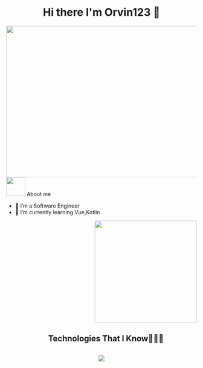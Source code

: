 <h1 align="center">Hi there I'm Orvin123 👋 </h1>
<img src="https://media1.giphy.com/media/v1.Y2lkPTc5MGI3NjExd2k1NmVwMjhtamtkc3c5Znd3cXZ1bnZtajE4M3BjOHNyMzR6dHN0cSZlcD12MV9pbnRlcm5hbF9naWZfYnlfaWQmY3Q9Zw/L3bj6t3opdeNddYCyl/giphy.webp" width="700" height="400">
<picture><img src = "https://github.com/7oSkaaa/7oSkaaa/blob/main/Images/about_me.gif?raw=true" width = 50px></picture> About me

- 🔭 I’m a Software Engineer
- 🌱 I’m currently learning Vue,Kotlin

<img align="right" src="https://media.giphy.com/media/QvpqTCiEcwtvx6wwJK/giphy.gif" width="270" height="270" frameBorder="0" class="giphy-embed" allowFullScreen></img>
<!--
**orvin123/orvin123** is a ✨ _special_ ✨ repository because its `README.md` (this file) appears on your GitHub profile.

Here are some ideas to get you started:

- 🔭 I’m currently working on ...
- 🌱 I’m currently learning ...
- 👯 I’m looking to collaborate on ...
- 🤔 I’m looking for help with ...
- 💬 Ask me about ...
- 📫 How to reach me: ...
- 😄 Pronouns: ...
- ⚡ Fun fact: ...
-->
<!--Github stats-->
<!--<img  align="center"  src="https://github-readme-stats.vercel.app/api?username=orvin123&theme=dark&show_icons=true&count_private=true" />
<a href="https://git.io/streak-stats"><img src="https://github-readme-streak-stats.herokuapp.com?user=orvin123&theme=dark&mode=weekly" alt="GitHub Streak" /></a>
-->
<!--h1 without bottom border-->
<div id="user-content-toc">
  <ul align="center">
    <summary><h2 style="display: inline-block">Technologies That I Know👨🏻‍💻</h2></summary>
  </ul>
</div>
<!--tech stack icons-->
<p align="center">
  <a href="https://skillicons.dev">
    <img src="https://skillicons.dev/icons?i=git,github,html,css,js,ts,c,cs,mysql,mongodb,postman,bootstrap,angular,vue,docker,aws,dynamodb,nodejs,express,firebase,dotnet,vscode,visualstudio,linux&perline=12" />
  </a>
</p>

